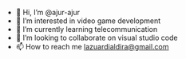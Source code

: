 - 👋 Hi, I’m @ajur-ajur
- 👀 I’m interested in video game development
- 🌱 I’m currently learning telecommunication
- 💞️ I’m looking to collaborate on visual studio code
- 📫 How to reach me lazuardialdira@gmail.com

<!---
ajur-ajur/ajur-ajur is a ✨ special ✨ repository because its `README.md` (this file) appears on your GitHub profile.
You can click the Preview link to take a look at your changes.
--->
